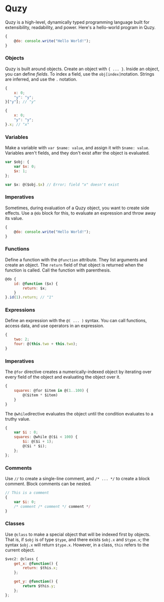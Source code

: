 # Quzy

Quzy is a high-level, dynamically typed programming language built for extensibility, readability, and power. Here's a hello-world program in Quzy.

```javascript
{
	@do: console.write("Hello World!");
}
```

### Objects

Quzy is built around objects. Create an object with `{ ... }`. Inside an object, you can define _fields_. To index a field, use the `obj[index]`notation. Strings are inferred, and use the `.` notation.

```javascript
{
    x: 0;
    "y": "y";
}["y"]; // "y"

{
    x: 0;
    "y": "y";
}.x; // "x"
```

### Variables

Make a variable with `var $name: value`, and assign it with `$name: value`. Variables aren't fields, and they don't exist after the object is evaluated.

```javascript
var $obj: {
    var $x: 0;
    $x: 1;
};

var $x: @($obj.$x) // Error; field "x" doesn't exist
```

### Imperatives

Sometimes, during evaluation of a Quzy object, you want to create side effects. Use a `@do` block for this, to evaluate an expression and throw away its value.

```javascript
{
    @do: console.write("Hello World!");
}
```

### Functions

Define a function with the `@function` attribute. They list arguments and create an object. The `return` field of that object is returned when the function is called. Call the function with parenthesis.

```javascript
@do {
    id: @function ($x) {
        return: $x;
    }
}.id(1).return; // "1"
```

### Expressions

Define an expression with the `@( ... )` syntax. You can call functions, access data, and use operators in an expression.

```javascript
{
    two: 2;
    four: @(this.two + this.two);
}
```

### Imperatives

The `@for` directive creates a numerically-indexed object by iterating over every field of the object and evaluating the object over it.

```javascript
{
    squares: @for $item in @(1..100) {
        @($item * $item)
    }
}
```

The `@while`directive evaluates the object until the condition evaluates to a truthy value.

```javascript
{
    var $i : 0;
    squares: @while @($i < 100) {
        $i: @($i + 1);
        @($i * $i);
    };
};
```

### Comments

Use `//` to create a single-line comment, and `/* ... */` to create a block comment. Block comments can be nested.

```javascript
// This is a comment
{
    var $i: 0;
    /* comment /* comment */ comment */
}
```

### Classes

Use `@class` to make a special object that will be indexed first by objects. That is, if `$obj` is of type `$type`, and there exists `$obj.x` and `$type.x`; the syntax `$obj.x` will return `$type.x`. However, in a class, `this` refers to the current object.

```javascript
$vec2: @class {
    get_x: @function() {
        return: $this.x;
    };

    get_y: @function() {
        return $this.y;
    };
};


```
